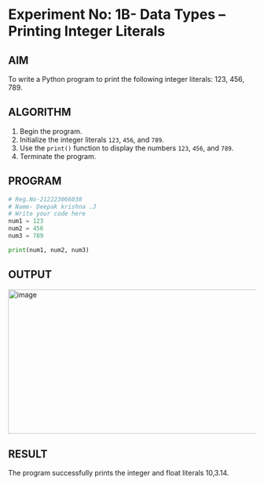 # Experiment No: 1B- Data Types – Printing Integer Literals

## AIM  
To write a Python program to print the following integer literals: 123, 456, 789.

## ALGORITHM  
1. Begin the program.  
2. Initialize the integer literals `123`, `456`, and `789`.  
3. Use the `print()` function to display the numbers `123`, `456`, and `789`.  
4. Terminate the program.

## PROGRAM
```python
# Reg.No-212223066038
# Name- Deepak krishna .J
# Write your code here
num1 = 123
num2 = 456
num3 = 789

print(num1, num2, num3)


```
## OUTPUT
<img width="622" height="293" alt="image" src="https://github.com/user-attachments/assets/53d9efc8-9fdd-4ad4-938f-83097923d030" />


## RESULT
The program successfully prints the integer and float literals 10,3.14.

